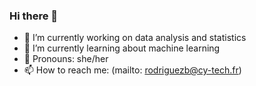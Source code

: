 ### Hi there 👋

<!--
**whitecanarystan/whitecanarystan** is a ✨ _special_ ✨ repository because its `README.md` (this file) appears on your GitHub profile.

Here are some ideas to get you started:
- ⭐️ Fun fact: 
-->
- 🔭 I’m currently working on data analysis and statistics
- 🌱 I’m currently learning about machine learning
- 🍓 Pronouns: she/her
- 📫 How to reach me: (mailto: rodriguezb@cy-tech.fr)


